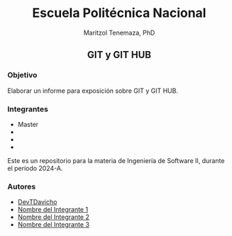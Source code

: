 # <center>Escuela Politécnica Nacional</center>
<center>Maritzol Tenemaza, PhD</center>

## <center>GIT y GIT HUB</center>

### Objetivo
Elaborar un informe para exposición sobre GIT y GIT HUB.

### Integrantes
- Master
- 
-
-


Este es un repositorio para la materia de Ingeniería de Software II, durante el período 2024-A.

### Autores
- [DevTDavicho](https://github.com/DevTDavicho)
- [Nombre del Integrante 1](enlace_del_perfil)
- [Nombre del Integrante 2](enlace_del_perfil)
- [Nombre del Integrante 3](enlace_del_perfil)